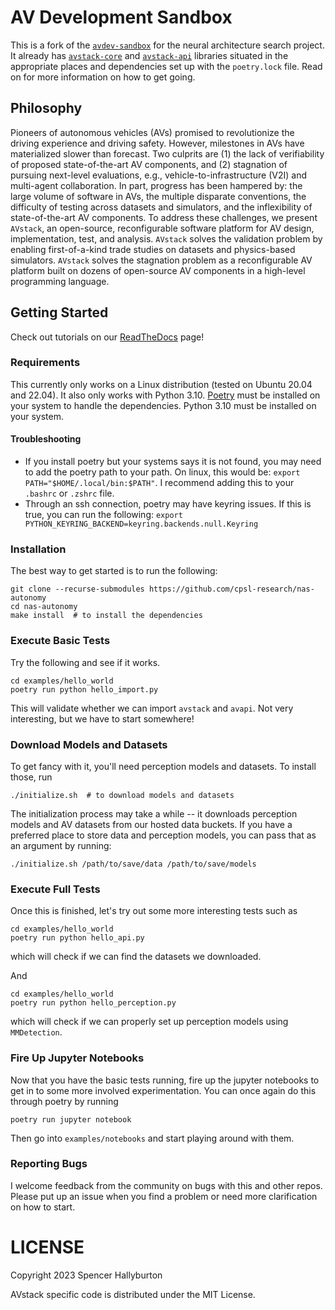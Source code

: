 # AV Development Sandbox

This is a fork of the [`avdev-sandbox`][avdev] for the neural architecture search project. It already has [`avstack-core`][core] and [`avstack-api`][api] libraries situated in the appropriate places and dependencies set up with the `poetry.lock` file. Read on for more information on how to get going.

## Philosophy

Pioneers of autonomous vehicles (AVs) promised to revolutionize the driving experience and driving safety. However, milestones in AVs have materialized slower than forecast. Two culprits are (1) the lack of verifiability of proposed state-of-the-art AV components, and (2) stagnation of pursuing next-level evaluations, e.g., vehicle-to-infrastructure (V2I) and multi-agent collaboration. In part, progress has been hampered by: the large volume of software in AVs, the multiple disparate conventions, the difficulty of testing across datasets and simulators, and the inflexibility of state-of-the-art AV components. To address these challenges, we present `AVstack`, an open-source, reconfigurable software platform for AV design, implementation, test, and analysis. `AVstack` solves the validation problem by enabling first-of-a-kind trade studies on datasets and physics-based simulators. `AVstack` solves the stagnation problem as a reconfigurable AV platform built on dozens of open-source AV components in a high-level programming language.

## Getting Started
Check out tutorials on our [ReadTheDocs][rtd-page] page!

### Requirements
This currently only works on a Linux distribution (tested on Ubuntu 20.04 and 22.04). It also only works with Python 3.10. [Poetry][poetry] must be installed on your system to handle the dependencies. Python 3.10 must be installed on your system.

#### Troubleshooting

- If you install poetry but your systems says it is not found, you may need to add the poetry path to your path. On linux, this would be: `export PATH="$HOME/.local/bin:$PATH"`. I recommend adding this to your `.bashrc` or `.zshrc` file.
- Through an ssh connection, poetry may have keyring issues. If this is true, you can run the following: `export PYTHON_KEYRING_BACKEND=keyring.backends.null.Keyring`


### Installation
The best way to get started is to run the following:
```
git clone --recurse-submodules https://github.com/cpsl-research/nas-autonomy
cd nas-autonomy
make install  # to install the dependencies
```

### Execute Basic Tests
Try the following and see if it works.
```
cd examples/hello_world
poetry run python hello_import.py
```
This will validate whether we can import `avstack` and `avapi`. Not very interesting, but we have to start somewhere!

### Download Models and Datasets
To get fancy with it, you'll need perception models and datasets. To install those, run
```
./initialize.sh  # to download models and datasets
```
The initialization process may take a while -- it downloads perception models and AV datasets from our hosted data buckets. If you have a preferred place to store data and perception models, you can pass that as an argument by running:
```
./initialize.sh /path/to/save/data /path/to/save/models
```

### Execute Full Tests
Once this is finished, let's try out some more interesting tests such as
```
cd examples/hello_world
poetry run python hello_api.py
```
which will check if we can find the datasets we downloaded.

And
```
cd examples/hello_world
poetry run python hello_perception.py
```
which will check if we can properly set up perception models using `MMDetection`.

### Fire Up Jupyter Notebooks
Now that you have the basic tests running, fire up the jupyter notebooks to get in to some more involved experimentation. You can once again do this through poetry by running
```
poetry run jupyter notebook
```
Then go into `examples/notebooks` and start playing around with them.


### Reporting Bugs

I welcome feedback from the community on bugs with this and other repos. Please put up an issue when you find a problem or need more clarification on how to start.

# LICENSE

Copyright 2023 Spencer Hallyburton

AVstack specific code is distributed under the MIT License.



[rtd-page]: https://avstack.readthedocs.io/en/latest/
[core]: https://github.com/avstack-lab/lib-avstack-core
[api]: https://github.com/avstack-lab/lib-avstack-api
[avdev]: https://github.com/avstack-lab/avdev-sandbox
[avstack-preprint]: https://arxiv.org/pdf/2212.13857.pdf
[poetry]: https://github.com/python-poetry/poetry
[mmdet-modelzoo]: https://mmdetection.readthedocs.io/en/stable/model_zoo.html
[mmdet3d-modelzoo]: https://mmdetection3d.readthedocs.io/en/stable/model_zoo.html
[contributing]: https://github.com/avstack-lab/lib-avstack-core/blob/main/CONTRIBUTING.md
[license]: https://github.com/avstack-lab/lib-avstack-core/blob/main/LICENSE.md


